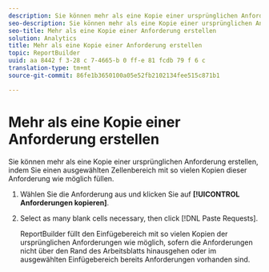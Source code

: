 ```yaml
---
description: Sie können mehr als eine Kopie einer ursprünglichen Anforderung erstellen, indem Sie einen ausgewählten Zellenbereich mit so vielen Kopien dieser Anforderung wie möglich füllen.
seo-description: Sie können mehr als eine Kopie einer ursprünglichen Anforderung erstellen, indem Sie einen ausgewählten Zellenbereich mit so vielen Kopien dieser Anforderung wie möglich füllen.
seo-title: Mehr als eine Kopie einer Anforderung erstellen
solution: Analytics
title: Mehr als eine Kopie einer Anforderung erstellen
topic: ReportBuilder
uuid: aa 8442 f 3-28 c 7-4665-b 0 ff-e 81 fcdb 79 f 6 c
translation-type: tm+mt
source-git-commit: 86fe1b3650100a05e52fb2102134fee515c871b1

---
```



# Mehr als eine Kopie einer Anforderung erstellen

Sie können mehr als eine Kopie einer ursprünglichen Anforderung erstellen, indem Sie einen ausgewählten Zellenbereich mit so vielen Kopien dieser Anforderung wie möglich füllen.

1. Wählen Sie die Anforderung aus und klicken Sie auf **[!UICONTROL Anforderungen kopieren]**.
1. Select as many blank cells necessary, then click [!DNL Paste Requests].

   ReportBuilder füllt den Einfügebereich mit so vielen Kopien der ursprünglichen Anforderungen wie möglich, sofern die Anforderungen nicht über den Rand des Arbeitsblatts hinausgehen oder im ausgewählten Einfügebereich bereits Anforderungen vorhanden sind.
